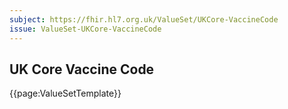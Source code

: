 ```yaml
---
subject: https://fhir.hl7.org.uk/ValueSet/UKCore-VaccineCode
issue: ValueSet-UKCore-VaccineCode
---
```

## UK Core Vaccine Code

{{page:ValueSetTemplate}}